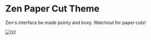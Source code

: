 # Zen Paper Cut Theme
Zen's interface be made pointy and boxy. Watchout for paper cuts!

![02](https://github.com/user-attachments/assets/0113dfd8-7054-4c6b-917e-226ae8d738ec)
